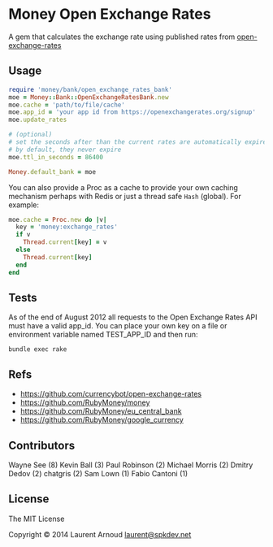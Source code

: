 # Money Open Exchange Rates

A gem that calculates the exchange rate using published rates from
[open-exchange-rates](https://openexchangerates.org/)

## Usage

~~~ ruby
require 'money/bank/open_exchange_rates_bank'
moe = Money::Bank::OpenExchangeRatesBank.new
moe.cache = 'path/to/file/cache'
moe.app_id = 'your app id from https://openexchangerates.org/signup'
moe.update_rates

# (optional)
# set the seconds after than the current rates are automatically expired
# by default, they never expire
moe.ttl_in_seconds = 86400

Money.default_bank = moe
~~~

You can also provide a Proc as a cache to provide your own caching mechanism
perhaps with Redis or just a thread safe `Hash` (global). For example:

~~~ ruby
moe.cache = Proc.new do |v|
  key = 'money:exchange_rates'
  if v
    Thread.current[key] = v
  else
    Thread.current[key]
  end
end
~~~

## Tests

As of the end of August 2012 all requests to the Open Exchange Rates API must
have a valid app_id. You can place your own key on a file or environment
variable named TEST_APP_ID and then run:

~~~
bundle exec rake
~~~

## Refs

* https://github.com/currencybot/open-exchange-rates
* https://github.com/RubyMoney/money
* https://github.com/RubyMoney/eu_central_bank
* https://github.com/RubyMoney/google_currency

## Contributors

Wayne See (8)
Kevin Ball (3)
Paul Robinson (2)
Michael Morris (2)
Dmitry Dedov (2)
chatgris (2)
Sam Lown (1)
Fabio Cantoni (1)

## License

The MIT License

Copyright © 2014 Laurent Arnoud <laurent@spkdev.net>
